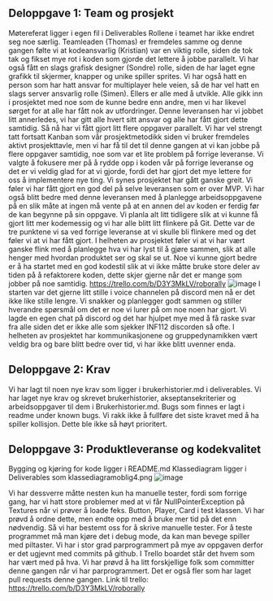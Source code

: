 ## Deloppgave 1: Team og prosjekt
Møtereferat ligger i egen fil i Deliverables
Rollene i teamet har ikke endret seg noe særlig. 
Teamleaden (Thomas) er fremdeles samme og denne gangen følte vi at kodeansvarlig (Kristian) var en viktig rolle, 
siden de tok tak og fikset mye rot i koden som gjorde det lettere å jobbe parallelt. 
Vi har også fått en slags grafisk designer (Sondre) rolle, siden de har laget egne grafikk til skjermer, 
knapper og unike spiller sprites. Vi har også hatt en person som har hatt ansvar for multiplayer hele veien, 
så de har vel hatt en slags server ansvarlig rolle (Simen). 
Ellers er alle med å utvikle. Alle gikk inn i prosjektet med noe som de kunne bedre enn andre, 
men vi har likevel sørget for at alle har fått nok av utfordringer.
Denne leveransen har vi jobbet litt annerledes, vi har gitt alle hvert sitt ansvar og alle har fått gjort dette samtidig. 
Så nå har vi fått gjort litt flere oppgaver parallelt. 
Vi har vel strengt tatt fortsatt Kanban som vår prosjektmetodikk siden vi bruker fremdeles aktivt prosjekttavle, 
men vi har få til det til denne gangen at vi kan jobbe på flere oppgaver samtidig, noe som var et lite problem på forrige leveranse. 
Vi valgte å fokusere mer på å rydde opp i koden vår på forrige leveranse og det er vi veldig glad for at vi gjorde, 
fordi det har gjort det mye lettere for oss å implementere nye ting.
Vi synes prosjektet har gått ganske greit. Vi føler vi har fått gjort en god del på selve leveransen som er over MVP. 
Vi har også blitt bedre med denne leveransen med å planlegge arbeidsoppgavene på en slik måte at ingen må vente på at en annen del av koden er ferdig før de kan begynne på sin oppgave. 
Vi planla alt litt tidligere slik at vi kunne få gjort litt mer kodemessig og vi har alle blitt litt flinkere på Git. 
Dette var de tre punktene vi sa ved forrige leveranse at vi skulle bli flinkere med og det føler vi at vi har fått gjort. 
I helheten av prosjektet føler vi at vi har vært ganske flink med å planlegge hva vi har lyst til å gjøre sammen, 
slik at alle henger med hvordan produktet ser og skal se ut. 
Noe vi kunne gjort bedre er å ha startet med en god kodestil slik at vi ikke måtte bruke store deler av tiden på å refaktorere koden, 
dette skjer gjerne når det er mange som jobber på noe samtidig.
https://trello.com/b/D3Y3MkLV/roborally
![image](https://user-images.githubusercontent.com/1353611/115881430-06979800-a44c-11eb-93d6-ef3c863f9d49.png)
I starten var det gjerne litt stille i voice channelen på discord men nå er det ikke like stille lengre. 
Vi snakker og planlegger godt sammen og stiller hverandre spørsmål om det er noe vi lurer på om noe noen har gjort. 
Vi lagde en egen chat på discord og det har hjulpet mye med å få raske svar fra alle siden det er ikke alle som sjekker INF112 discorden så ofte. 
I helheten av prosjektet har kommunikasjonene og gruppedynamikken vært veldig bra og bare blitt bedre over tid, vi har ikke blitt uvenner enda.

## Deloppgave 2: Krav
Vi har lagt til noen nye krav som ligger i brukerhistorier.md i deliverables.
Vi har laget nye krav og skrevet brukerhistorier, akseptansekriterier og arbeidsoppgaver til dem i Brukerhistorier.md.
Bugs som finnes er lagt i readme under known bugs.
Vi rakk ikke å fullføre det siste kravet med å ha spiller kollisjon. Dette ble ikke så høyt prioritert.

## Deloppgave 3: Produktleveranse og kodekvalitet
Bygging og kjøring for kode ligger i README.md
Klassediagram ligger i Deliverables som klassediagramoblig4.png
![image](https://user-images.githubusercontent.com/1353611/115881254-db14ad80-a44b-11eb-91cb-4c5c8481634a.png)

Vi har dessverre måtte nesten kun ha manuelle tester, fordi som forrige gang, 
har vi hatt store problemer med at vi får NullPointerException på Textures når vi prøver å loade feks. 
Button, Player, Card i test klassen. Vi har prøvd å ordne dette, men endte opp med å bruke mer tid på det enn nødvendig. 
Så vi har bestemt oss for å skrive manuelle tester. For å teste programmet må man kjøre det i debug mode, 
da kan man bevege spiller med piltaster.
Vi har i stor grad parprogrammert på mye av oppgaven derfor er det ugjevnt med commits på github. 
I Trello boardet står det hvem som har vært med på hva. 
Vi har prøvd å ha litt forskjellige folk som committer denne gangen når vi har parprogrammert. 
Det er også fler som har laget pull requests denne gangen.
Link til trello: https://trello.com/b/D3Y3MkLV/roborally
 
